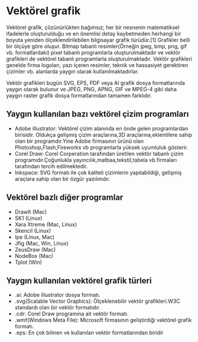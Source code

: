 # Vektörel grafik
Vektörel grafik, çözünürlükten bağımsız; her bir nesnenin matematiksel ifadelerle oluşturulduğu ve en önemlisi detay kaybetmeden herhangi bir boyuta yeniden ölçeklendirilebilen bilgisayar grafik türüdür.[1] Grafikler belli bir ölçüye göre oluşur. Bitmap tabanlı resimler(Örneğin jpeg, bmp, png, gif vb. formatlardaki) pixel tabanlı programlarla oluşturulmaktadır ve vektör grafikleri de vektörel tabanlı programlarla oluşturulmaktadır. Vektör grafikleri genelde firma logoları, yazı içeren resimler, teknik ve hassasiyet gerektiren çizimler vb. alanlarda yaygın olarak kullanılmaktadırlar.

Vektör grafikleri bugün SVG, EPS, PDF veya AI grafik dosya formatlarında yaygın olarak bulunur ve JPEG, PNG, APNG, GIF ve MPEG-4 gibi daha yaygın raster grafik dosya formatlarından tamamen farklıdır.

## Yaygın kullanılan bazı vektörel çizim programları

* Adobe illustrator: Vektörel çizim alanında en önde gelen programlardan birisidir. Oldukça gelişmiş çizim araçlarına,3D araçlarına,eklentilere sahip olan bir programdır.Yine Adobe firmasının ürünü olan Photoshop,Flash,Fireworks vb programlarla yüksek uyumluluk gösterir.
* Corel Draw: Corel Corperation tarafından üretilen vektör tabanlı çizim programıdır.Çoğunlukla yayıncılık,matbaa,tekstil,tabela vb.firmaları tarafından tercih edilmektedir.
* Inkspace: SVG formatı ile çok kaliteli çizimlerin yapılabildiği, gelişmiş araçlara sahip olan bir özgür yazılımdır.

## Vektörel bazlı diğer programlar

* DrawIt (Mac)
* SK1 (Linux)
* Xara Xtreme (Mac, Linux)
* Skencil (Linux)
* Ipe (Linux, Mac)
* Jfig (Mac, Win, Linux)
* ZeusDraw (Mac)
* NodeBox (Mac)
* Tplot (Win)

## Yaygın kullanılan vektörel grafik türleri

* .ai: Adobe illustrator dosya formatı.
* .svg(Scalable Vector Graphics): Ölçeklenebilir vektör grafikleri.W3C standardı olan bir vektör formatıdır.
* .cdr: Corel Draw programına ait vektör formatı.
* .wmf(Windows Meta File): Microsoft firmasının geliştirdiği vektörel grafik formatı.
* .eps: En çok bilinen ve kullanılan vektör formatlarından biridir
